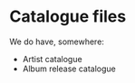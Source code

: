 # Catalogue files

We do have, somewhere:

* Artist catalogue&#x20;
* Album release catalogue&#x20;
